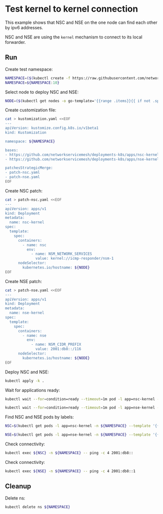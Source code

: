 # Test kernel to kernel connection


This example shows that NSC and NSE on the one node can find each other by ipv6 addresses.

NSC and NSE are using the `kernel` mechanism to connect to its local forwarder.

## Run

Create test namespace:
```bash
NAMESPACE=($(kubectl create -f https://raw.githubusercontent.com/networkservicemesh/deployments-k8s/f089bbc4b1a787ccde313f4ce5e547bdbba2ef77/examples/features/namespace.yaml)[0])
NAMESPACE=${NAMESPACE:10}
```

Select node to deploy NSC and NSE:
```bash
NODE=($(kubectl get nodes -o go-template='{{range .items}}{{ if not .spec.taints  }}{{index .metadata.labels "kubernetes.io/hostname"}} {{end}}{{end}}')[0])
```

Create customization file:
```bash
cat > kustomization.yaml <<EOF
---
apiVersion: kustomize.config.k8s.io/v1beta1
kind: Kustomization

namespace: ${NAMESPACE}

bases:
- https://github.com/networkservicemesh/deployments-k8s/apps/nsc-kernel?ref=f089bbc4b1a787ccde313f4ce5e547bdbba2ef77
- https://github.com/networkservicemesh/deployments-k8s/apps/nse-kernel?ref=f089bbc4b1a787ccde313f4ce5e547bdbba2ef77

patchesStrategicMerge:
- patch-nsc.yaml
- patch-nse.yaml
EOF
```

Create NSC patch:
```bash
cat > patch-nsc.yaml <<EOF
---
apiVersion: apps/v1
kind: Deployment
metadata:
  name: nsc-kernel
spec:
  template:
    spec:
      containers:
        - name: nsc
          env:
            - name: NSM_NETWORK_SERVICES
              value: kernel://icmp-responder/nsm-1
      nodeSelector:
        kubernetes.io/hostname: ${NODE}
EOF
```

Create NSE patch:
```bash
cat > patch-nse.yaml <<EOF
---
apiVersion: apps/v1
kind: Deployment
metadata:
  name: nse-kernel
spec:
  template:
    spec:
      containers:
        - name: nse
          env:
            - name: NSM_CIDR_PREFIX
              value: 2001:db8::/116
      nodeSelector:
        kubernetes.io/hostname: ${NODE}
EOF
```

Deploy NSC and NSE:
```bash
kubectl apply -k .
```

Wait for applications ready:
```bash
kubectl wait --for=condition=ready --timeout=1m pod -l app=nsc-kernel -n ${NAMESPACE}
```
```bash
kubectl wait --for=condition=ready --timeout=1m pod -l app=nse-kernel -n ${NAMESPACE}
```

Find NSC and NSE pods by labels:
```bash
NSC=$(kubectl get pods -l app=nsc-kernel -n ${NAMESPACE} --template '{{range .items}}{{.metadata.name}}{{"\n"}}{{end}}')
```
```bash
NSE=$(kubectl get pods -l app=nse-kernel -n ${NAMESPACE} --template '{{range .items}}{{.metadata.name}}{{"\n"}}{{end}}')
```

Check connectivity:
```bash
kubectl exec ${NSC} -n ${NAMESPACE} -- ping -c 4 2001:db8::
```

Check connectivity:
```bash
kubectl exec ${NSE} -n ${NAMESPACE} -- ping -c 4 2001:db8::1
```

## Cleanup

Delete ns:
```bash
kubectl delete ns ${NAMESPACE}
```
